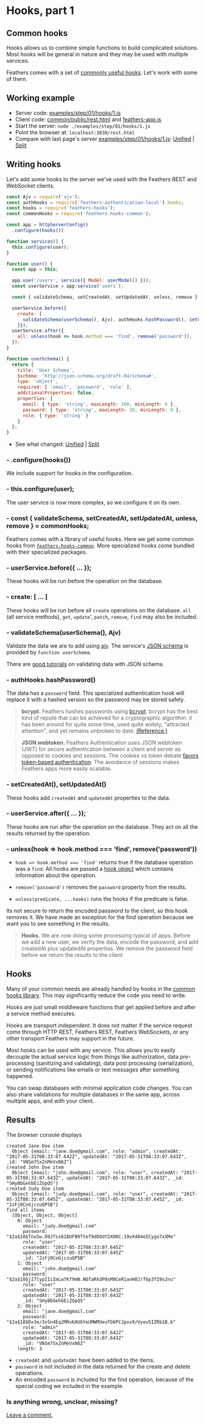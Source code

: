 # Hooks, part 1

## Common hooks

Hooks allows us to combine simple functions to build complicated solutions.
Most hooks will be general in nature and they may be used with multiple services.

Feathers comes with a set of
[commonly useful hooks](../../../api/hooks-common.md).
Let's work with some of them.


## Working example

- Server code: [examples/step/01/hooks/1.js](https://github.com/feathersjs/feathers-docs/blob/master/examples/step/01/hooks/1.js)
- Client code: [common/public/rest.html](https://github.com/feathersjs/feathers-docs/blob/master/examples/step/01/common/public/rest.html)
and
[feathers-app.js](https://github.com/feathersjs/feathers-docs/blob/master/examples/step/01/common/public/feathers-app.js)
- Start the server: `node ./examples/step/01/hooks/1.js`
- Point the browser at: `localhost:3030/rest.html`
- Compare with last page's server
[examples/step/01/hooks/1.js](https://github.com/feathersjs/feathers-docs/blob/master/examples/step/01/hooks/1.js):
[Unified](http://htmlpreview.github.io/?https://github.com/feathersjs/feathers-docs/blob/master/examples/step/_diff/01-hooks-1-line.html)
|
[Split](http://htmlpreview.github.io/?https://github.com/feathersjs/feathers-docs/blob/master/examples/step/_diff/01-hooks-1-side.html)

## Writing hooks

Let's add some hooks to the server we've used with the Feathers REST and WebSocket clients.

```javascript
const Ajv = require('ajv');
const authHooks = require('feathers-authentication-local').hooks;
const hooks = require('feathers-hooks');
const commonHooks = require('feathers-hooks-common');

const app = httpServerConfig()
  .configure(hooks())

function services() {
  this.configure(user);
}

function user() {
  const app = this;

  app.use('/users', service({ Model: userModel() }));
  const userService = app.service('users');

  const { validateSchema, setCreatedAt, setUpdatedAt, unless, remove } = commonHooks;

  userService.before({
    create: [
      validateSchema(userSchema(), Ajv), authHooks.hashPassword(), setCreatedAt(), setUpdatedAt()
    ]});
  userService.after({
    all: unless(hook => hook.method === 'find', remove('password')),
  });
}

function userSchema() {
  return {
    title: 'User Schema',
    $schema: 'http://json-schema.org/draft-04/schema#',
    type: 'object',
    required: [ 'email', 'password', 'role' ],
    additionalProperties: false,
    properties: {
      email: { type: 'string', maxLength: 100, minLength: 6 },
      password: { type: 'string', maxLength: 30, minLength: 8 },
      role: { type: 'string' }
    }
  };
}
```
- See what changed:
[Unified](http://htmlpreview.github.io/?https://github.com/feathersjs/feathers-docs/blob/master/examples/step/_diff/01-hooks-1-line.html)
|
[Split](http://htmlpreview.github.io/?https://github.com/feathersjs/feathers-docs/blob/master/examples/step/_diff/01-hooks-1-side.html)


### - .configure(hooks())

We include support for hooks in the configuration.

### - this.configure(user);

The user service is now more complex, so we configure it on its own.

### - const { validateSchema, setCreatedAt, setUpdatedAt, unless, remove } = commonHooks;

Feathers comes with a library of useful hooks.
Here we get some common hooks from
[`feathers-hooks-common`](../../../api/hooks-common.md).
More specialized hooks come bundled with their specialized packages.

### - userService.before({ ... });

These hooks will be run before the operation on the database.

### - create: [ ... ]

These hooks will be run before all `create` operations on the database.
`all` (all service methods), `get`, `update`', `patch`, `remove`, `find` may also be included.

### - validateSchema(userSchema(), Ajv)

Validate the data we are to add using [ajv](https://github.com/epoberezkin/ajv).
The service's [JSON schema](https://github.com/json-schema-org/json-schema-spec)
is provided by `function userSchema`.

There are
[good tutorials](https://code.tutsplus.com/tutorials/validating-data-with-json-schema-part-1--cms-25343)
on validating data with JSON schema.

### - authHooks.hashPassword()

The data has a `password` field.
This specialized authentication hook will replace it with a hashed version
so the password may be stored safely.

> **bcrypt.** Feathers hashes passwords using [bcrypt](https://www.npmjs.com/package/bcryptjs).
bcrypt has the best kind of repute that can be achieved for a cryptographic algorithm:
it has been around for quite some time, used quite widely, "attracted attention",
and yet remains unbroken to date.
[(Reference.)](http://security.stackexchange.com/questions/4781/do-any-security-experts-recommend-bcrypt-for-password-storage)

> **JSON webtoken.** Feathers Authentication uses JSON webtoken (JWT) for secure authentication
between a client and server as opposed to cookies and sessions.
The cookies vs token debate
[favors token-based authentication](https://auth0.com/blog/cookies-vs-tokens-definitive-guide/).
The avoidance of sessions makes Feathers apps more easily scalable.

### - setCreatedAt(), setUpdatedAt()

These hooks add `createdAt` and `updatedAt` properties to the data.

### - userService.after({ ... });

These hooks are run after the operation on the database.
They act on all the results returned by the operation.

### - unless(hook => hook.method === 'find', remove('password'))

- `hook => hook.method === 'find'` returns true if the database operation was a `find`.
All hooks are passed a [hook object](../../../api/hooks.md#hook-objects)
which contains information about the operation.

- `remove('password')`
removes the `password` property from the results.

- `unless(predicate, ...hooks)`
runs the hooks if the predicate is false.

Its not secure to return the encoded password to the client, so this hook removes it.
We have made an exception for the find operation because we want you to see something
in the results.

> **Hooks.** We are now doing some processing typical of apps.
Before we add a new user, we verify the data, encode the password,
and add createdAt plus updatedAt properties.
We remove the password field before we return the results to the client.

## Hooks

Many of your common needs are already handled by hooks in the
[common hooks library](../../../api/hooks-common.md).
This may significantly reduce the code you need to write.

Hooks are just small middleware functions that get applied before and after a service method executes.

Hooks are transport independent. It does not matter if the service request come through
HTTP REST, Feathers REST, Feathers WebSockets, or any other transport Feathers may support in the future.

Most hooks can be used with any service.
This allows you to easily decouple the actual service logic from things like
authorization, data pre-processing (sanitizing and validating),
data post processing (serialization),
or sending notifications like emails or text messages after something happened.

You can swap databases with minimal application code changes.
You can also share validations for multiple databases in the same app, across multiple apps,
and with your client.

## Results

The browser console displays

```text
created Jane Doe item
  Object {email: "jane.doe@gmail.com", role: "admin", createdAt: "2017-05-31T08:33:07.642Z", updatedAt: "2017-05-31T08:33:07.643Z", _id: "VNSm7SxZnMeVxN6Z"}
created John Doe item
  Object {email: "john.doe@gmail.com", role: "user", createdAt: "2017-05-31T08:33:07.643Z", updatedAt: "2017-05-31T08:33:07.643Z", _id: "SHyBbGehbEiZGpQS"}
created Judy Doe item
  Object {email: "judy.doe@gmail.com", role: "user", createdAt: "2017-05-31T08:33:07.645Z", updatedAt: "2017-05-31T08:33:07.645Z", _id: "2zFj0CoGjczuQP5B"}
find all items
  [Object, Object, Object]
    0: Object
      email: "judy.doe@gmail.com"
      password: "$2a$10$TnuSw.O9Jfss61BUFB0TteT9dDOdtSX00C.19vX484eICygo7xXMe"
      role: "user"
      createdAt: "2017-05-31T08:33:07.645Z"
      updatedAt: "2017-05-31T08:33:07.645Z"
      _id: "2zFj0CoGjczuQP5B"
    1: Object
      email: "john.doe@gmail.com"
      password: "$2a$10$jI7lypIIiImLw7Kf9mN.NOfaRkdP0sM0CeR1anH0J/f6p3fI9s2nu"
      role: "user"
      createdAt: "2017-05-31T08:33:07.643Z"
      updatedAt: "2017-05-31T08:33:07.643Z"
      _id: "SHyBbGehbEiZGpQS"
    2: Object
      email: "jane.doe@gmail.com"
      password: "$2a$10$Dx3e/3vSn4Eq2MRvKAUGYeUMWMUeuTG6PCJpxx9/Uyov5IZRb1B.6"
      role: "admin"
      createdAt: "2017-05-31T08:33:07.642Z"
      updatedAt: "2017-05-31T08:33:07.643Z"
      _id: "VNSm7SxZnMeVxN6Z"
    length: 3
```

- `createdAt` and `updatedAt` have been added to the items.
- `password` is not included in the data returned for the create and delete operations.
- An encoded `password` is included for the find operation,
because of the special coding we included in the example.

### Is anything wrong, unclear, missing?
[Leave a comment.](https://github.com/feathersjs/feathers-docs/issues/new?title=Comment:Step-Basic-Hooks-1&body=Comment:Step-Basic-Hooks-1)
